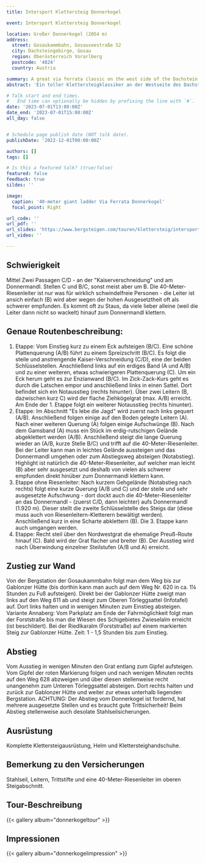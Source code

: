 ```yaml
---
title: Intersport Klettersteig Donnerkogel

event: Intersport Klettersteig Donnerkogel

location: Großer Donnerkogel (2054 m)
address:
  street: Gosaukammbahn, Gosauseestraße 52
  city: Dachsteingebirge, Gosau
  region: Oberösterreich Vorarlberg
  postcode: '4824'
  country: Austria

summary: A great via ferrata classic on the west side of the Dachstein - highlight is a 40-meter giant ladder on which you cross a deep gorge. In four very different stages, you climb the Intersport via ferrata on the Großer Donnerkogel. This iron route is one of the most controversial via ferrata projects in Austria. Overall, you get an appealing - and when using the giant ladder on a hugely exposed - via ferrata adventure with fantastic Dachstein views.   
abstract: 'Ein toller Klettersteigklassiker an der Westseite des Dachsteins - Highlight ist eine 40-Meter-Riesenleiter auf der man eine tiefe Schlucht überquert. In vier sehr unterschiedlichen Etappen klettert man am Intersport Klettersteig auf den Großen Donnerkogel. Bei diesem Eisenweg handelt es sich um eines der umstrittensten Klettersteigprojekte in Österreich. Gesamt kommt man auf ein ansprechendes - und bei Benutzung der Riesenleiter auf ein gewaltig ausgesetztes - Klettersteigabenteuer mit fantastischem Dachsteinblick.'

# Talk start and end times.
#   End time can optionally be hidden by prefixing the line with `#`.
date: '2023-07-01T13:00:00Z'
date_end: '2023-07-01T15:00:00Z'
all_day: false


# Schedule page publish date (NOT talk date).
publishDate: '2022-12-01T00:00:00Z'

authors: []
tags: []

# Is this a featured talk? (true/false)
featured: false
feedback: true
sildes: ''

image:
  caption: '40-meter giant ladder Via Ferrata Donnerkogel'
  focal_point: Right

url_code: ''
url_pdf: ''
url_slides: 'https://www.bergsteigen.com/touren/klettersteig/intersport-klettersteig-donnerkogel/'
url_video: ''

---
```


## Schwierigkeit
Mittel
Zwei Passagen C/D - an der "Kaiserverschneidung" und am Donnermandl. Stellen C und B/C, sonst meist aber um B.
Die 40-Meter-Riesenleiter ist nur was für wirklich schwindelfreie Personen - die Leiter ist ansich einfach (B) wird aber wegen der hohen Ausgesetztheit oft als schwerer empfunden. Es kommt oft zu Staus, da viele lieber alleine (weil die Leiter dann nicht so wackelt) hinauf zum Donnermandl klettern.

## Genaue Routenbeschreibung:

1. Etappe: Vom Einstieg kurz zu einem Eck aufsteigen (B/C). Eine schöne Plattenquerung (A/B) führt zu einem Spreizschritt (B/C). Es folgt die steile und anstrengende Kaiser-Verschneidung (C/D), eine der beiden Schlüsselstellen. Anschließend links auf ein erdiges Band (A und A/B) und zu einer weiteren, etwas schwierigeren Plattenquerung (C). Um ein Eck herum geht es zur Enzianwand (B/C). Im Zick-Zack-Kurs geht es durch die Latschen empor und anschließend links in einen Sattel. Dort befindet sich ein Notausstieg (rechts hinunter). Über zwei Leitern (B, dazwischen kurz C) wird der flache Ziehkögelgrat (max. A/B) erreicht. Am Ende der 1. Etappe folgt ein weiterer Notausstieg (rechts hinunter).
2. Etappe: Im Abschnitt "Es lebe die Jagd" wird zuerst nach links gequert (A/B). Anschließend folgen einige auf den Boden gelegte Leitern (A). Nach einer weiteren Querung (A) folgen einige Aufschwünge (B). Nach dem Gamsband (A) muss ein Stück im erdig-rutschigen Gelände abgeklettert werden (A/B). Anschließend steigt die lange Querung wieder an (A/B, kurze Stelle B/C) und trifft auf die 40-Meter-Riesenleiter. Bei der Leiter kann man in leichtes Gelände aussteigen und das Donnermandl umgehen oder zum Abstiegsweg absteigen (Notabstieg). Highlight ist natürlich die 40-Meter-Riesenleiter, auf welcher man leicht (B) aber sehr ausgesetzt und deshalb von vielen als schwerer empfunden direkt hinüber zum Donnermandl klettern kann.
3. Etappe ohne Riesenleiter: Nach kurzem Gehgelände (Notabstieg nach rechts) folgt eine kurze Querung (A/B und C) und der steile und sehr ausgesetzte Aufschwung - dort dockt auch die 40-Meter-Riesenleiter an das Donnermandl - (zuerst C/D, dann leichter) aufs Donnermandl (1.920 m). Dieser stellt die zweite Schlüsselstelle des Steigs dar (diese muss auch von Riesenleitern-Kletterern bewältigt werden). Anschließend kurz in eine Scharte abklettern (B). Die 3. Etappe kann auch umgangen werden.
4. Etappe: Recht steil über den Nordwestgrat die ehemalige Preuß-Route hinauf (C). Bald wird der Grat flacher und breiter (B). Der Ausstieg wird nach Überwindung einzelner Steilstufen (A/B und A) erreicht.

## Zustieg zur Wand
Von der Bergstation der Gosaukammbahn folgt man dem Weg bis zur Gablonzer Hütte (bis dorthin kann man auch auf dem Weg Nr. 620 in ca. 1¼ Stunden  zu Fuß aufsteigen). Direkt bei der Gablonzer Hütte zweigt man links auf den Weg 611 ab und steigt zum Oberen Törleggsattel (Infotafel) auf. Dort links halten und in wenigen Minuten zum Einstieg absteigen. 
Variante Annaberg: Vom Parkplatz am Ende der Fahrmöglichkeit folgt man der Forststraße bis man die Wiesen des Schigebietes Zwieselalm erreicht (ist beschildert). Bei der Riedlkaralm (Forststraße) auf einem markierten Steig zur Gablonzer Hütte. Zeit: 1 - 1,5 Stunden bis zum Einstieg.

## Abstieg
Vom Ausstieg in wenigen Minuten den Grat entlang zum Gipfel aufsteigen. Vom Gipfel der roten Markierung folgen und nach wenigen Minuten rechts auf den Weg 628 abzweigen und über diesen stellenweise recht unangenehm zum Unteren Törleggsattel absteigen. Dort rechts halten und zurück zur Gablonzer Hütte und weiter zur etwas unterhalb liegenden Bergstation.
ACHTUNG: Der Abstieg vom Donnerkogel ist fordernd, hat mehrere ausgesetzte Stellen und es braucht gute Trittsicherheit! Beim Abstieg stellenweise auch desolate Stahlseilsicherungen.

## Ausrüstung
Komplette Klettersteigausrüstung, Helm und Klettersteighandschuhe.

## Bemerkung zu den Versicherungen
Stahlseil, Leitern, Trittstifte und eine 40-Meter-Riesenleiter im oberen Steigabschnitt.

## Tour-Beschreibung

{{< gallery album="donnerkogeltour" >}}


## Impressionen

{{< gallery album="donnerkogelimpression" >}}